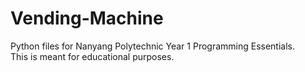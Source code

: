 # Vending-Machine
Python files for Nanyang Polytechnic Year 1 Programming Essentials.<br />This is meant for educational purposes.
